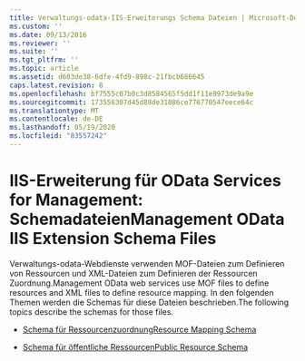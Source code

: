 ```yaml
---
title: Verwaltungs-odata-IIS-Erweiterungs Schema Dateien | Microsoft-Dokumentation
ms.custom: ''
ms.date: 09/13/2016
ms.reviewer: ''
ms.suite: ''
ms.tgt_pltfrm: ''
ms.topic: article
ms.assetid: d603de38-6dfe-4fd9-898c-21fbcb686645
caps.latest.revision: 8
ms.openlocfilehash: bf7555c07b0c3d8584565f5dd1f11e9973de9a9e
ms.sourcegitcommit: 173556307d45d88de31086ce776770547eece64c
ms.translationtype: MT
ms.contentlocale: de-DE
ms.lasthandoff: 05/19/2020
ms.locfileid: "83557242"
---
```

# <a name="management-odata-iis-extension-schema-files"></a><span data-ttu-id="b5ef0-102">IIS-Erweiterung für OData Services for Management: Schemadateien</span><span class="sxs-lookup"><span data-stu-id="b5ef0-102">Management OData IIS Extension Schema Files</span></span>

<span data-ttu-id="b5ef0-103">Verwaltungs-odata-Webdienste verwenden MOF-Dateien zum Definieren von Ressourcen und XML-Dateien zum Definieren der Ressourcen Zuordnung.</span><span class="sxs-lookup"><span data-stu-id="b5ef0-103">Management OData web services use MOF files to define resources and XML files to define resource mapping.</span></span> <span data-ttu-id="b5ef0-104">In den folgenden Themen werden die Schemas für diese Dateien beschrieben.</span><span class="sxs-lookup"><span data-stu-id="b5ef0-104">The following topics describe the schemas for those files.</span></span>

- [<span data-ttu-id="b5ef0-105">Schema für Ressourcenzuordnung</span><span class="sxs-lookup"><span data-stu-id="b5ef0-105">Resource Mapping Schema</span></span>](./resource-mapping-schema.md)

- [<span data-ttu-id="b5ef0-106">Schema für öffentliche Ressourcen</span><span class="sxs-lookup"><span data-stu-id="b5ef0-106">Public Resource Schema</span></span>](./public-resource-schema.md)
